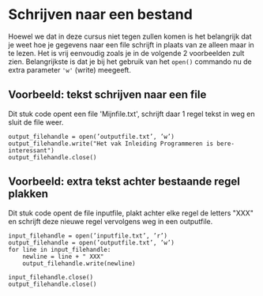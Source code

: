 # Schrijven naar een bestand

Hoewel we dat in deze cursus niet tegen zullen komen is het belangrijk dat je weet hoe je gegevens naar een file schrijft in plaats van ze alleen maar in te lezen. Het is vrij eenvoudig zoals je in de volgende 2 voorbeelden zult zien. Belangrijkste is dat je bij het gebruik van het `open()` commando nu de extra parameter `'w'` (write) meegeeft. 

## Voorbeeld: tekst schrijven naar een file

Dit stuk code opent een file 'Mijnfile.txt', schrijft daar 1 regel tekst in weg  en sluit de file weer.

	output_filehandle = open(’outputfile.txt’, ’w’)
    output_filehandle.write("Het vak Inleiding Programmeren is bere-interessant")
    output_filehandle.close()

## Voorbeeld: extra tekst achter bestaande regel plakken

Dit stuk code opent de file inputfile, plakt achter elke regel de letters "XXX" en schrijft deze nieuwe regel vervolgens weg in een outputfile.

	input_filehandle = open(’inputfile.txt’, ’r’)
	output_filehandle = open(’outputfile.txt’, ’w’)
	for line in input_filehandle:
        newline = line + " XXX"
        output_filehandle.write(newline)

    input_filehandle.close()
    output_filehandle.close()
